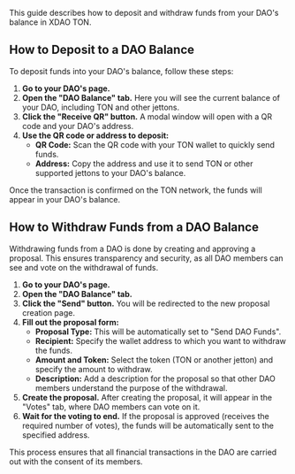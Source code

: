 This guide describes how to deposit and withdraw funds from your DAO's balance in XDAO TON.

## How to Deposit to a DAO Balance

To deposit funds into your DAO's balance, follow these steps:

1.  **Go to your DAO's page.**
2.  **Open the "DAO Balance" tab.** Here you will see the current balance of your DAO, including TON and other jettons.
3.  **Click the "Receive QR" button.** A modal window will open with a QR code and your DAO's address.
4.  **Use the QR code or address to deposit:**
    *   **QR Code:** Scan the QR code with your TON wallet to quickly send funds.
    *   **Address:** Copy the address and use it to send TON or other supported jettons to your DAO's balance.

Once the transaction is confirmed on the TON network, the funds will appear in your DAO's balance.

## How to Withdraw Funds from a DAO Balance

Withdrawing funds from a DAO is done by creating and approving a proposal. This ensures transparency and security, as all DAO members can see and vote on the withdrawal of funds.

1.  **Go to your DAO's page.**
2.  **Open the "DAO Balance" tab.**
3.  **Click the "Send" button.** You will be redirected to the new proposal creation page.
4.  **Fill out the proposal form:**
    *   **Proposal Type:** This will be automatically set to "Send DAO Funds".
    *   **Recipient:** Specify the wallet address to which you want to withdraw the funds.
    *   **Amount and Token:** Select the token (TON or another jetton) and specify the amount to withdraw.
    *   **Description:** Add a description for the proposal so that other DAO members understand the purpose of the withdrawal.
5.  **Create the proposal.** After creating the proposal, it will appear in the "Votes" tab, where DAO members can vote on it.
6.  **Wait for the voting to end.** If the proposal is approved (receives the required number of votes), the funds will be automatically sent to the specified address.

This process ensures that all financial transactions in the DAO are carried out with the consent of its members.

